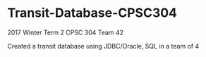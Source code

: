 # Transit-Database-CPSC304

2017 Winter Term 2
CPSC 304 Team 42

Created a transit database using JDBC/Oracle, SQL in a team of 4
